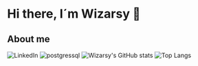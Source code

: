 # Hi there, I´m Wizarsy 👋

## About me
![LinkedIn](https://img.shields.io/badge/linkedin-%230077B5.svg?style=for-the-badge&logo=linkedin&logoColor=white)
![postgressql](https://img.shields.io/badge/PostgreSQL-316192?style=for-the-badge&logo=postgresql&logoColor=white)
![Wizarsy's GitHub stats](https://github-readme-stats.vercel.app/api?username=wizarsy&show_icons=true&theme=tokyonight)
![Top Langs](https://github-readme-stats.vercel.app/api/top-langs/?username=wizarsy&layout=compact&theme=tokyonight)

<!--
**Wizarsy/wizarsy** is a ✨ _special_ ✨ repository because its `README.md` (this file) appears on your GitHub profile.

Here are some ideas to get you started:

- 🔭 I’m currently working on ...
- 🌱 I’m currently learning ...
- 👯 I’m looking to collaborate on ...
- 🤔 I’m looking for help with ...
- 💬 Ask me about ...
- 📫 How to reach me: ...
- 😄 Pronouns: ...
- ⚡ Fun fact: ...
-->
